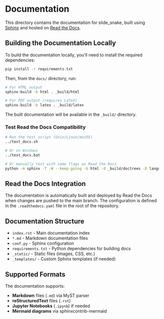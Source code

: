# Documentation

This directory contains the documentation for slide_snake, built using [Sphinx](https://www.sphinx-doc.org/) and hosted on [Read the Docs](https://readthedocs.org/).

## Building the Documentation Locally

To build the documentation locally, you'll need to install the required dependencies:

```bash
pip install -r requirements.txt
```

Then, from the `docs/` directory, run:

```bash
# For HTML output
sphinx-build -b html . _build/html

# For PDF output (requires LaTeX)
sphinx-build -b latex . _build/latex
```

The built documentation will be available in the `_build/` directory.

### Test Read the Docs Compatibility
```bash
# Run the test script (Unix/Linux/macOS)
../test_docs.sh

# Or on Windows
../test_docs.bat

# Or manually test with same flags as Read the Docs
python -m sphinx -T -W --keep-going -b html -d _build/doctrees -D language=en . _build/html
```

## Read the Docs Integration

The documentation is automatically built and deployed by Read the Docs when changes are pushed to the main branch. The configuration is defined in the `.readthedocs.yaml` file in the root of the repository.

## Documentation Structure

- `index.rst` - Main documentation index
- `*.md` - Markdown documentation files
- `conf.py` - Sphinx configuration
- `requirements.txt` - Python dependencies for building docs
- `_static/` - Static files (images, CSS, etc.)
- `_templates/` - Custom Sphinx templates (if needed)

## Supported Formats

The documentation supports:
- **Markdown** files (`.md`) via MyST parser
- **reStructuredText** files (`.rst`) 
- **Jupyter Notebooks** (`.ipynb`) if needed
- **Mermaid diagrams** via sphinxcontrib-mermaid
